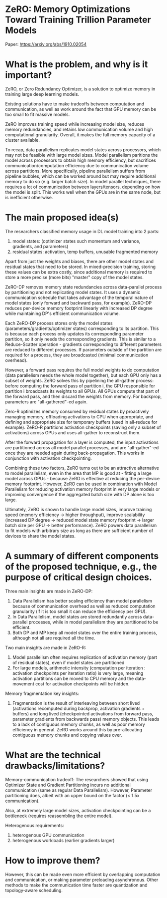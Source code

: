 # ZeRO: Memory Optimizations Toward Training Trillion Parameter Models
Paper: https://arxiv.org/abs/1910.02054

# What is the problem, and why is it important?

ZeRO, or Zero Redundancy Optimizer, is a solution to optimize memory in training large deep learning models. 

Existing solutions have to make tradeoffs between computation and communication, as well as work around the fact that GPU memory can be too small to fit massive models.

ZeRO improves training speed while increasing model size, reduces memory redundancies, and retains low communication volume and high computational granularity. Overall, it makes the full memory capacity of a cluster available.

To recap, data parallelism replicates model states across processors, which may not be feasible with large model sizes. Model parallelism paritions the model
across processors to obtain high memory efficiency, but sacrifices communication/computation efficiency due to communication volume across partitions. More specifically, pipeline parallelism suffers from pipeline bubbles, which can be worked around but may require additional memory to do so (e.g. larger batch size). In model parallel techniques, there requires a lot of communication between layers/tensors, depending on how the model is split. This works well when the GPUs are in the same node, but is inefficient otherwise. 

# The main proposed idea(s)

The researchers classified memory usage in DL model training into 2 parts:
1) model states: (optimizer states such momentum and variance, gradients, and parameters)
2) residual states: activation, temp buffers, unusable fragmented memory

Apart from just the weights and biases, there are other model states and residual states that need to be stored. In mixed-precision training, storing these values can be extra costly, since additional memory is required to store a more precise (more bits) "master" copy of the model states. 

ZeRO-DP removes memory state redundancies across data-parallel process by partitioning and not replicating model states. It uses a dynamic communication schedule that takes advantage of the temporal nature of model states (only forward and backward pass, for example). ZeRO-DP reduces per-device memory footprint linearly with increased DP degree while maintaining DP's efficient communication volume. 

Each ZeRO-DP process stores only the model states (parameters/gradients/optimizer states) corresponding to its partition. This is because each process only updates its corresponding parameter partition, so it only needs the corresponding gradients. This is similar to a Reduce-Scatter operation - gradients corresponding to different parameters are reduced to different processes. If parameters outside of the partition are required for a process, they are broadcasted (minimal communication overhead). 

However, a forward pass requires the full model weights to do computation (data parallelism needs the whole model together), but each GPU only has a subset of weights. ZeRO solves this by pipelining the all-gather process: before computing the forward pass of partition i, the GPU responsible for partition i broadcasts its weights to all GPUs. All GPUs compute that part of the forward pass, and then discard the weights from memory. For backprop, parameters are "all-gathered"-ed again. 

Zero-R optimizes memory consumed by residual states by proactively managing memory, offloading activations to CPU when appropriate, and defining and appropriate size for temporary buffers (used in all-reduce for example). ZeRO-R partitions activation checkpoints (saving only a subset of activations) across GPUs and uses all-gather to reconstruct them. 

After the forward propagation for a layer is computed, the input activations are partitioned across all model parallel processes, and are "all-gather"-ed once they are needed again during back-propagation. This works in conjunction with activation checkpointing. 

Combining these two factors, ZeRO turns out to be an attractive alternative to model parallelism, even in the area that MP is good at - fitting a large model across GPUs - because ZeRO is effective at reducing the per-device memory footprint. However, ZeRO can be used in combination with Model Parallelism for reducing activation memory footprint in very large models or improving convergence if the aggregated batch size with DP alone is too large. 

Ultimately, ZeRO is shown to handle large model sizes, improve training speed (memory efficiency -> higher throughput), improve scalability (increased DP degree -> reduced model state memory footprint -> larger batch size per GPU -> better performance). ZeRO powers data parallelism to fit models with arbitrary size as long as there are sufficient number of devices to share the model states. 


# A summary of different components of the proposed technique, e.g., the purpose of critical design choices.

Three main insights are made in ZeRO-DP:
1) Data Parallelism has better scaling efficiency than model parallelism because of communication overhead as well as reduced computation granularity (if it is too small it can reduce the efficiency per GPU).
2) In Data Parallelism, model states are stored redundantly across data-parallel processes, while in model parallelism they are partitioned to be efficient.
3) Both DP and MP keep all model states over the entire training process, although not all are required all the time.

Two main insights are made in ZeRO-R:
1) Model parallelism often requires replication of activation memory (part of residual states), even if model states are partitioned
2) For large models, arithmetic intensity (computation per iteration : activation checkpoints per iteration ratio) is very large, meaning activation partitions can be moved to CPU memory and the data-movement cost for activation checkpoints will be hidden. 

Memory fragmentation key insights:
1) Fragmentation is the result of interleaving between short lived (activations recomputed during backprop, activation gradients + buffers) and long lived (checkpointed activations from forward pass, parameter gradients from backwards pass) memory objects.
This leads to a lack of contiguous memory chunks, as well as poor memory efficiency in general. ZeRO works around this by pre-allocating contiguous memory chunks and copying values over. 


# What are the technical drawbacks/limitations?

Memory-communication tradeoff: The researchers showed that using Optimizer State and Gradient Partitioning incurs no additional communication (same as regular Data Parallelism). However, Parameter partitioning does, albeit with an upper bound on the factor (< 1.5x communication).

Also, at extremely large model sizes, activation checkpointing can be a bottleneck (requires reassembling the entire model). 

Heterogenous requirements:
1) heterogenous GPU communication
2) heterogenous workloads (earlier gradients larger)
# How to improve them?

However, this can be made even more efficient by overlapping computation and communication, or making parameter preloading asynchronous. Other methods to make the communication time faster are quantization and topology-aware scheduling. 
